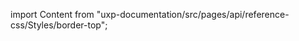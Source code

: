 
import Content from "uxp-documentation/src/pages/api/reference-css/Styles/border-top";

<Content query="product=xd"/>
